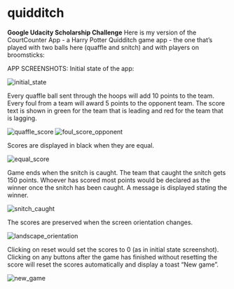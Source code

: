 # quidditch

**Google Udacity Scholarship Challenge**
Here is my version of the CourtCounter App - a Harry Potter Quidditch game app - the one that’s played with two balls here (quaffle and snitch) and with players on broomsticks:

APP SCREENSHOTS:
Initial state of the app:

![initial_state](https://user-images.githubusercontent.com/5392993/37608186-e875a040-2bbf-11e8-94c0-c3646dbdbd47.jpg)

Every quaffle ball sent through the hoops will add 10 points to the team. Every foul from a team will award 5 points to the opponent team. The score text is shown in green for the team that is leading and red for the team that is lagging.

![quaffle_score](https://user-images.githubusercontent.com/5392993/37608212-f69a2182-2bbf-11e8-92cd-019eda843e38.jpg)   ![foul_score_opponent](https://user-images.githubusercontent.com/5392993/37608181-e58bb752-2bbf-11e8-86c3-5b038f0bdaee.jpg)

Scores are displayed in black when they are equal.

![equal_score](https://user-images.githubusercontent.com/5392993/37608170-e1fc1938-2bbf-11e8-84b2-1a71494e6429.jpg)

Game ends when the snitch is caught. The team that caught the snitch gets 150 points. Whoever has scored most points would be declared as the winner once the snitch has been caught. A message is displayed stating the winner.

![snitch_caught](https://user-images.githubusercontent.com/5392993/37608217-fc0cc3f4-2bbf-11e8-8e0a-c49cc7875bf9.jpg)

The scores are preserved when the screen orientation changes.

![landscape_orientation](https://user-images.githubusercontent.com/5392993/37608196-ee02266e-2bbf-11e8-9520-ad894ec058b0.jpg)

Clicking on reset would set the scores to 0 (as in initial state screenshot). Clicking on any buttons after the game has finished without resetting the score will reset the scores automatically and display a toast “New game”.

![new_game](https://user-images.githubusercontent.com/5392993/37608203-f273fd26-2bbf-11e8-86a1-67cfb5b2a826.jpg)
